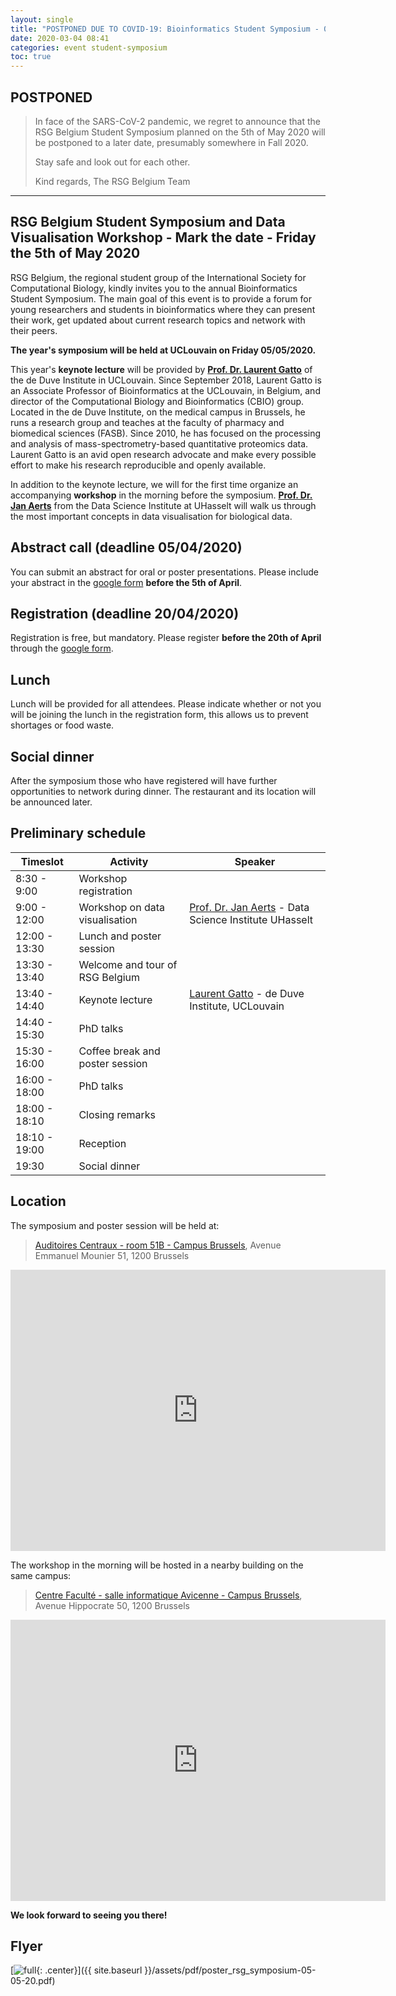 ```yaml
---
layout: single
title: "POSTPONED DUE TO COVID-19: Bioinformatics Student Symposium - 05/05/2020 - UCLouvain"
date: 2020-03-04 08:41
categories: event student-symposium
toc: true
---
```


## POSTPONED

> In face of the SARS-CoV-2 pandemic, we regret to announce that the RSG Belgium Student Symposium planned on the 5th of May 2020 will be postponed to a later date, presumably somewhere in Fall 2020.
>
> Stay safe and look out for each other.
>
> Kind regards,
> The RSG Belgium Team

---

## RSG Belgium Student Symposium and Data Visualisation Workshop -  Mark the date - Friday the 5th of May 2020

RSG Belgium, the regional student group of the International Society for Computational Biology, kindly invites you to the annual Bioinformatics Student Symposium. The main goal of this event is to provide a forum for young researchers and students in bioinformatics where they can present their work, get updated about current research topics and network with their peers.

**The year's symposium will be held at UCLouvain on Friday 05/05/2020.**

This year's **keynote lecture** will be provided by **[Prof. Dr. Laurent Gatto](https://www.deduveinstitute.be/fr/research/computational-biology/laurent-gatto)** of the de Duve Institute in UCLouvain. Since September 2018, Laurent Gatto is an Associate Professor of Bioinformatics at the UCLouvain, in Belgium, and director of the Computational Biology and Bioinformatics (CBIO) group. Located in the de Duve Institute, on the medical campus in Brussels, he runs a research group and teaches at the faculty of pharmacy and biomedical sciences (FASB). Since 2010, he has focused on the processing and analysis of mass-spectrometry-based quantitative proteomics data. Laurent Gatto is an avid open research advocate and make every possible effort to make his research reproducible and openly available.

In addition to the keynote lecture, we will for the first time organize an accompanying **workshop** in the morning before the symposium. **[Prof. Dr. Jan Aerts](https://www.uhasselt.be/dsi)** from the Data Science Institute at UHasselt will walk us through the most important concepts in data visualisation for biological data.

## Abstract call (deadline 05/04/2020)

You can submit an abstract for oral or poster presentations. Please include your abstract in the [google form][form] **before the 5th of April**.

## Registration (deadline 20/04/2020)

Registration is free, but mandatory. Please register **before the 20th of April** through the [google form][form].

## Lunch

Lunch will be provided for all attendees. Please indicate whether or not you will be joining the lunch in the registration form, this allows us to prevent shortages or food waste.

## Social dinner

After the symposium those who have registered will have further opportunities to network during dinner. The restaurant and its location will be announced later.

## Preliminary schedule

|Timeslot|Activity|Speaker|
|-|-|-|
| 8:30 - 9:00 | Workshop registration                             | |
| 9:00 - 12:00 | Workshop on data visualisation | [Prof. Dr. Jan Aerts](https://www.uhasselt.be/dsi) - Data Science Institute UHasselt |
| 12:00 - 13:30 | Lunch and poster session |
| 13:30 - 13:40 | Welcome and tour of RSG Belgium | |
| 13:40 - 14:40 | Keynote lecture | [Laurent Gatto](https://www.deduveinstitute.be/fr/research/computational-biology/laurent-gatto) - de Duve Institute, UCLouvain |
| 14:40 - 15:30 | PhD talks |  |
| 15:30 - 16:00 | Coffee break and poster session | |
| 16:00 - 18:00 | PhD talks | |
| 18:00 - 18:10 | Closing remarks | |
| 18:10 - 19:00 | Reception | |
| 19:30 | Social dinner |

## Location

The symposium and poster session will be held at:

> [Auditoires Centraux - room 51B - Campus Brussels](https://uclouvain.be/fr/administrations/adpi/auditoires-ucl-bruxelles-woluwe.html), Avenue Emmanuel Mounier 51, 1200 Brussels

<iframe src="https://www.google.com/maps/embed?pb=!1m18!1m12!1m3!1d2180.2205312323567!2d4.452349644100313!3d50.85109739515126!2m3!1f0!2f0!3f0!3m2!1i1024!2i768!4f13.1!3m3!1m2!1s0x47c3dc86938df19f%3A0xec4904c8ce037149!2sAvenue%20E.%20Mounier%2051%2C%201200%20Woluwe-Saint-Lambert!5e0!3m2!1sen!2sbe!4v1582442365048!5m2!1sen!2sbe" width="600" height="450" frameborder="0" style="border:0;" allowfullscreen=""></iframe>

The workshop in the morning will be hosted in a nearby building on the same campus:

> [Centre Faculté - salle informatique Avicenne - Campus Brussels](https://uclouvain.be/fr/decouvrir/salles-informatiques-woluwe-sss.html), Avenue Hippocrate 50, 1200 Brussels

<iframe src="https://www.google.com/maps/embed?pb=!1m18!1m12!1m3!1d2518.8904552248537!2d4.452431916091586!3d50.8517127795328!2m3!1f0!2f0!3f0!3m2!1i1024!2i768!4f13.1!3m3!1m2!1s0x47c3dc868b2601d5%3A0x7d393851f1a68e40!2sAvenue%20Hippocrate%2050%2C%201200%20Woluwe-Saint-Lambert!5e0!3m2!1sen!2sbe!4v1582442328397!5m2!1sen!2sbe" width="600" height="450" frameborder="0" style="border:0;" allowfullscreen=""></iframe>

**We look forward to seeing you there!**

## Flyer

[![full](/assets/img/poster_rsg_symposium-05-05-20.png){: .center}]({{ site.baseurl }}/assets/pdf/poster_rsg_symposium-05-05-20.pdf)

[form]: https://forms.gle/DqiqF9WSsGCXW2jh6
